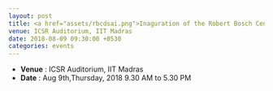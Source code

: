 ```yaml
---
layout: post
title: <a href="assets/rbcdsai.png">Inaguration of the Robert Bosch Centre for Data Science and Artificial Intelligence</a>
venue: ICSR Auditorium, IIT Madras
date: 2018-08-09 09:30:00 +0530
categories: events
---
```

<ul class="mb-5" >
	<li><b>Venue</b> : ICSR Auditorium, IIT Madras </li>
	 <li><b>Date</b> : Aug 9th,Thursday, 2018 9.30 AM to 5.30 PM </li>
</ul>

<style>
ul.a {
    list-style-position: outside;
}

ul.b {
    list-style-position: inside;
}
</style>


